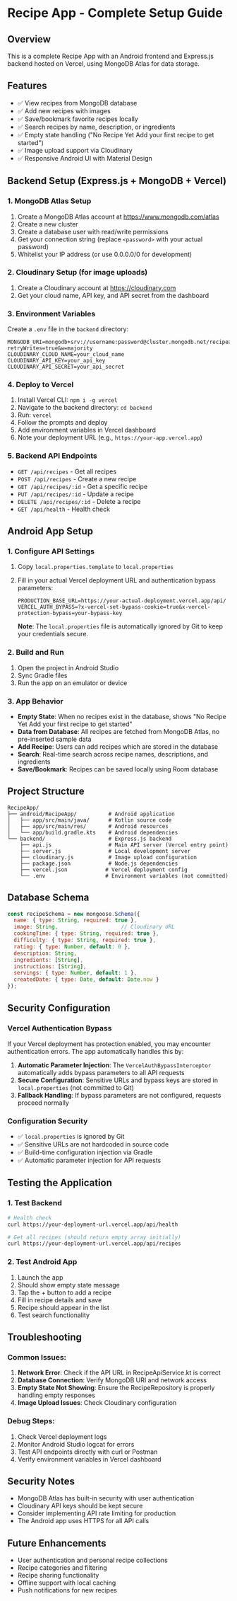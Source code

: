 # Recipe App - Complete Setup Guide

## Overview
This is a complete Recipe App with an Android frontend and Express.js backend hosted on Vercel, using MongoDB Atlas for data storage.

## Features
- ✅ View recipes from MongoDB database
- ✅ Add new recipes with images
- ✅ Save/bookmark favorite recipes locally
- ✅ Search recipes by name, description, or ingredients
- ✅ Empty state handling ("No Recipe Yet Add your first recipe to get started")
- ✅ Image upload support via Cloudinary
- ✅ Responsive Android UI with Material Design

## Backend Setup (Express.js + MongoDB + Vercel)

### 1. MongoDB Atlas Setup
1. Create a MongoDB Atlas account at https://www.mongodb.com/atlas
2. Create a new cluster
3. Create a database user with read/write permissions
4. Get your connection string (replace `<password>` with your actual password)
5. Whitelist your IP address (or use 0.0.0.0/0 for development)

### 2. Cloudinary Setup (for image uploads)
1. Create a Cloudinary account at https://cloudinary.com
2. Get your cloud name, API key, and API secret from the dashboard

### 3. Environment Variables
Create a `.env` file in the `backend` directory:
```
MONGODB_URI=mongodb+srv://username:password@cluster.mongodb.net/recipeapp?retryWrites=true&w=majority
CLOUDINARY_CLOUD_NAME=your_cloud_name
CLOUDINARY_API_KEY=your_api_key
CLOUDINARY_API_SECRET=your_api_secret
```

### 4. Deploy to Vercel
1. Install Vercel CLI: `npm i -g vercel`
2. Navigate to the backend directory: `cd backend`
3. Run: `vercel`
4. Follow the prompts and deploy
5. Add environment variables in Vercel dashboard
6. Note your deployment URL (e.g., `https://your-app.vercel.app`)

### 5. Backend API Endpoints
- `GET /api/recipes` - Get all recipes
- `POST /api/recipes` - Create a new recipe
- `GET /api/recipes/:id` - Get a specific recipe
- `PUT /api/recipes/:id` - Update a recipe
- `DELETE /api/recipes/:id` - Delete a recipe
- `GET /api/health` - Health check

## Android App Setup

### 1. Configure API Settings
1. Copy `local.properties.template` to `local.properties`
2. Fill in your actual Vercel deployment URL and authentication bypass parameters:
   ```properties
   PRODUCTION_BASE_URL=https://your-actual-deployment.vercel.app/api/
   VERCEL_AUTH_BYPASS=?x-vercel-set-bypass-cookie=true&x-vercel-protection-bypass=your-bypass-key
   ```
   
   **Note**: The `local.properties` file is automatically ignored by Git to keep your credentials secure.

### 2. Build and Run
1. Open the project in Android Studio
2. Sync Gradle files
3. Run the app on an emulator or device

### 3. App Behavior
- **Empty State**: When no recipes exist in the database, shows "No Recipe Yet Add your first recipe to get started"
- **Data from Database**: All recipes are fetched from MongoDB Atlas, no pre-inserted sample data
- **Add Recipe**: Users can add recipes which are stored in the database
- **Search**: Real-time search across recipe names, descriptions, and ingredients
- **Save/Bookmark**: Recipes can be saved locally using Room database

## Project Structure
```
RecipeApp/
├── android/RecipeApp/          # Android application
│   ├── app/src/main/java/      # Kotlin source code
│   ├── app/src/main/res/       # Android resources
│   └── app/build.gradle.kts    # Android dependencies
└── backend/                    # Express.js backend
    ├── api.js                  # Main API server (Vercel entry point)
    ├── server.js               # Local development server
    ├── cloudinary.js           # Image upload configuration
    ├── package.json            # Node.js dependencies
    ├── vercel.json            # Vercel deployment config
    └── .env                   # Environment variables (not committed)
```

## Database Schema
```javascript
const recipeSchema = new mongoose.Schema({
  name: { type: String, required: true },
  image: String,                    // Cloudinary URL
  cookingTime: { type: String, required: true },
  difficulty: { type: String, required: true },
  rating: { type: Number, default: 0 },
  description: String,
  ingredients: [String],
  instructions: [String],
  servings: { type: Number, default: 1 },
  createdDate: { type: Date, default: Date.now }
});
```

## Security Configuration

### Vercel Authentication Bypass
If your Vercel deployment has protection enabled, you may encounter authentication errors. The app automatically handles this by:

1. **Automatic Parameter Injection**: The `VercelAuthBypassInterceptor` automatically adds bypass parameters to all API requests
2. **Secure Configuration**: Sensitive URLs and bypass keys are stored in `local.properties` (not committed to Git)
3. **Fallback Handling**: If bypass parameters are not configured, requests proceed normally

### Configuration Security
- ✅ `local.properties` is ignored by Git
- ✅ Sensitive URLs are not hardcoded in source code
- ✅ Build-time configuration injection via Gradle
- ✅ Automatic parameter injection for API requests

## Testing the Application

### 1. Test Backend
```bash
# Health check
curl https://your-deployment-url.vercel.app/api/health

# Get all recipes (should return empty array initially)
curl https://your-deployment-url.vercel.app/api/recipes
```

### 2. Test Android App
1. Launch the app
2. Should show empty state message
3. Tap the + button to add a recipe
4. Fill in recipe details and save
5. Recipe should appear in the list
6. Test search functionality

## Troubleshooting

### Common Issues:
1. **Network Error**: Check if the API URL in RecipeApiService.kt is correct
2. **Database Connection**: Verify MongoDB URI and network access
3. **Empty State Not Showing**: Ensure the RecipeRepository is properly handling empty responses
4. **Image Upload Issues**: Check Cloudinary configuration

### Debug Steps:
1. Check Vercel deployment logs
2. Monitor Android Studio logcat for errors
3. Test API endpoints directly with curl or Postman
4. Verify environment variables in Vercel dashboard

## Security Notes
- MongoDB Atlas has built-in security with user authentication
- Cloudinary API keys should be kept secure
- Consider implementing API rate limiting for production
- The Android app uses HTTPS for all API calls

## Future Enhancements
- User authentication and personal recipe collections
- Recipe categories and filtering
- Recipe sharing functionality
- Offline support with local caching
- Push notifications for new recipes
